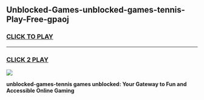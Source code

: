 
## Unblocked-Games-unblocked-games-tennis-Play-Free-gpaoj
<h3>
<a href="https://premium76.site?title=unblocked-games-tennis&ref=21A">CLICK TO PLAY</a></h3>
<hr>

<h3>
<a href="https://premium76.site?title=unblocked-games-tennis&ref=21A">CLICK 2 PLAY</a>
  
</h3>

<a href="https://premium76.site?title=unblocked-games-tennis&ref=21A"><img src="https://clearcache.store/games.png"></a>


**unblocked-games-tennis games unblocked: Your Gateway to Fun and Accessible Online Gaming**
